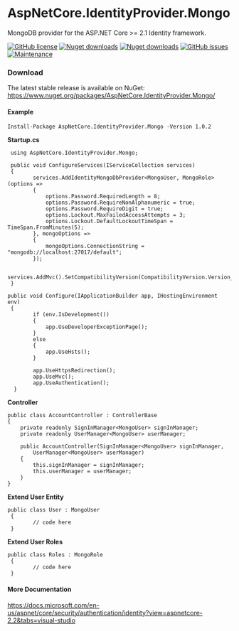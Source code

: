 # AspNetCore.IdentityProvider.Mongo
MongoDB provider for the ASP.NET Core >= 2.1 Identity framework.

[![GitHub license](https://img.shields.io/github/license/ovaishanif94/AspNetCore.IdentityProvider.Mongo.svg)](https://github.com/ovaishanif94/AspNetCore.IdentityProvider.Mongo/blob/master/LICENSE) [![Nuget downloads](https://img.shields.io/nuget/dt/AspNetCore.IdentityProvider.Mongo.svg)](https://www.nuget.org/packages/AspNetCore.IdentityProvider.Mongo/) [![Nuget downloads](https://img.shields.io/nuget/v/AspNetCore.IdentityProvider.Mongo.svg)](https://www.nuget.org/packages/AspNetCore.IdentityProvider.Mongo/) [![GitHub issues](https://img.shields.io/github/issues/ovaishanif94/AspNetCore.IdentityProvider.Mongo.svg)](https://GitHub.com/ovaishanif94/AspNetCore.IdentityProvider.Mongo/issues/) [![Maintenance](https://img.shields.io/badge/Maintained%3F-yes-green.svg)](https://github.com/ovaishanif94/AspNetCore.IdentityProvider.Mongo/graphs/commit-activity)

### Download
The latest stable release is available on NuGet: https://www.nuget.org/packages/AspNetCore.IdentityProvider.Mongo/

#### Example
`Install-Package AspNetCore.IdentityProvider.Mongo -Version 1.0.2`

**Startup.cs**

	 using AspNetCore.IdentityProvider.Mongo;
	 
	 public void ConfigureServices(IServiceCollection services)
     {
            services.AddIdentityMongoDbProvider<MongoUser, MongoRole>(options =>
            {
                options.Password.RequiredLength = 8;
                options.Password.RequireNonAlphanumeric = true;
                options.Password.RequireDigit = true;
                options.Lockout.MaxFailedAccessAttempts = 3;
                options.Lockout.DefaultLockoutTimeSpan = TimeSpan.FromMinutes(5);
            }, mongoOptions =>
            {
                mongoOptions.ConnectionString = "mongodb://localhost:27017/default";
            });

            services.AddMvc().SetCompatibilityVersion(CompatibilityVersion.Version_2_2);
     }
		
	public void Configure(IApplicationBuilder app, IHostingEnvironment env)
     {
            if (env.IsDevelopment())
            {
                app.UseDeveloperExceptionPage();
            }
            else
            {
                app.UseHsts();
            }

            app.UseHttpsRedirection();
            app.UseMvc();
            app.UseAuthentication();
      }

**Controller**

	public class AccountController : ControllerBase
    {
        private readonly SignInManager<MongoUser> signInManager;
        private readonly UserManager<MongoUser> userManager;

        public AccountController(SignInManager<MongoUser> signInManager,
            UserManager<MongoUser> userManager)
        {
            this.signInManager = signInManager;
            this.userManager = userManager;
        }
    }
	

**Extend User Entity**

	public class User : MongoUser
     {
            // code here
     }
	 
**Extend User Roles**

	public class Roles : MongoRole
     {
            // code here
     }

#### More Documentation
https://docs.microsoft.com/en-us/aspnet/core/security/authentication/identity?view=aspnetcore-2.2&tabs=visual-studio
